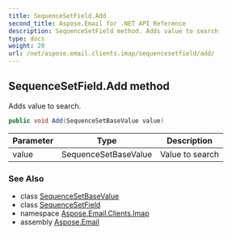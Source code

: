 ```yaml
---
title: SequenceSetField.Add
second_title: Aspose.Email for .NET API Reference
description: SequenceSetField method. Adds value to search
type: docs
weight: 20
url: /net/aspose.email.clients.imap/sequencesetfield/add/
---
```

## SequenceSetField.Add method

Adds value to search.

```csharp
public void Add(SequenceSetBaseValue value)
```

| Parameter | Type | Description |
| --- | --- | --- |
| value | SequenceSetBaseValue | Value to search |

### See Also

* class [SequenceSetBaseValue](../../sequencesetbasevalue/)
* class [SequenceSetField](../)
* namespace [Aspose.Email.Clients.Imap](../../sequencesetfield/)
* assembly [Aspose.Email](../../../)


